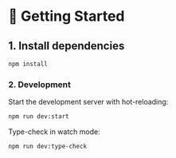 # 🏁 Getting Started

## 1. Install dependencies

```sh
npm install
```

### 2. Development

Start the development server with hot-reloading:

```sh
npm run dev:start
```

Type-check in watch mode:

```sh
npm run dev:type-check
```
